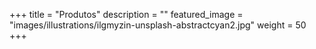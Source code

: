 +++
title = "Produtos"
description = ""
featured_image = "images/illustrations/ilgmyzin-unsplash-abstractcyan2.jpg"
weight = 50
+++

